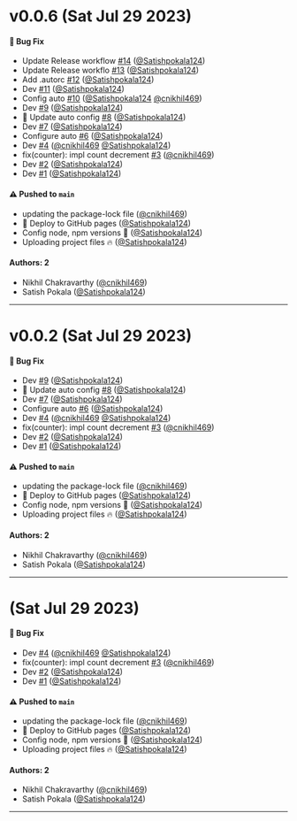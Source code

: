 # v0.0.6 (Sat Jul 29 2023)

#### 🐛 Bug Fix

- Update Release workflow [#14](https://github.com/buildor-org/react-ui/pull/14) ([@Satishpokala124](https://github.com/Satishpokala124))
- Update Release workflo [#13](https://github.com/buildor-org/react-ui/pull/13) ([@Satishpokala124](https://github.com/Satishpokala124))
- Add .autorc [#12](https://github.com/buildor-org/react-ui/pull/12) ([@Satishpokala124](https://github.com/Satishpokala124))
- Dev [#11](https://github.com/buildor-org/react-ui/pull/11) ([@Satishpokala124](https://github.com/Satishpokala124))
- Config auto [#10](https://github.com/buildor-org/react-ui/pull/10) ([@Satishpokala124](https://github.com/Satishpokala124) [@cnikhil469](https://github.com/cnikhil469))
- Dev [#9](https://github.com/buildor-org/react-ui/pull/9) ([@Satishpokala124](https://github.com/Satishpokala124))
- 🔧 Update auto config [#8](https://github.com/buildor-org/react-ui/pull/8) ([@Satishpokala124](https://github.com/Satishpokala124))
- Dev [#7](https://github.com/buildor-org/react-ui/pull/7) ([@Satishpokala124](https://github.com/Satishpokala124))
- Configure auto [#6](https://github.com/buildor-org/react-ui/pull/6) ([@Satishpokala124](https://github.com/Satishpokala124))
- Dev [#4](https://github.com/buildor-org/react-ui/pull/4) ([@cnikhil469](https://github.com/cnikhil469) [@Satishpokala124](https://github.com/Satishpokala124))
- fix(counter): impl count decrement [#3](https://github.com/buildor-org/react-ui/pull/3) ([@cnikhil469](https://github.com/cnikhil469))
- Dev [#2](https://github.com/buildor-org/react-ui/pull/2) ([@Satishpokala124](https://github.com/Satishpokala124))
- Dev [#1](https://github.com/buildor-org/react-ui/pull/1) ([@Satishpokala124](https://github.com/Satishpokala124))

#### ⚠️ Pushed to `main`

- updating the package-lock file ([@cnikhil469](https://github.com/cnikhil469))
- 🚀 Deploy to GitHub pages ([@Satishpokala124](https://github.com/Satishpokala124))
- Config node, npm versions 🔧 ([@Satishpokala124](https://github.com/Satishpokala124))
- Uploading project files 🔥 ([@Satishpokala124](https://github.com/Satishpokala124))

#### Authors: 2

- Nikhil Chakravarthy ([@cnikhil469](https://github.com/cnikhil469))
- Satish Pokala ([@Satishpokala124](https://github.com/Satishpokala124))

---

# v0.0.2 (Sat Jul 29 2023)

#### 🐛 Bug Fix

- Dev [#9](https://github.com/buildor-org/react-ui/pull/9) ([@Satishpokala124](https://github.com/Satishpokala124))
- 🔧 Update auto config [#8](https://github.com/buildor-org/react-ui/pull/8) ([@Satishpokala124](https://github.com/Satishpokala124))
- Dev [#7](https://github.com/buildor-org/react-ui/pull/7) ([@Satishpokala124](https://github.com/Satishpokala124))
- Configure auto [#6](https://github.com/buildor-org/react-ui/pull/6) ([@Satishpokala124](https://github.com/Satishpokala124))
- Dev [#4](https://github.com/buildor-org/react-ui/pull/4) ([@cnikhil469](https://github.com/cnikhil469) [@Satishpokala124](https://github.com/Satishpokala124))
- fix(counter): impl count decrement [#3](https://github.com/buildor-org/react-ui/pull/3) ([@cnikhil469](https://github.com/cnikhil469))
- Dev [#2](https://github.com/buildor-org/react-ui/pull/2) ([@Satishpokala124](https://github.com/Satishpokala124))
- Dev [#1](https://github.com/buildor-org/react-ui/pull/1) ([@Satishpokala124](https://github.com/Satishpokala124))

#### ⚠️ Pushed to `main`

- updating the package-lock file ([@cnikhil469](https://github.com/cnikhil469))
- 🚀 Deploy to GitHub pages ([@Satishpokala124](https://github.com/Satishpokala124))
- Config node, npm versions 🔧 ([@Satishpokala124](https://github.com/Satishpokala124))
- Uploading project files 🔥 ([@Satishpokala124](https://github.com/Satishpokala124))

#### Authors: 2

- Nikhil Chakravarthy ([@cnikhil469](https://github.com/cnikhil469))
- Satish Pokala ([@Satishpokala124](https://github.com/Satishpokala124))

---

# (Sat Jul 29 2023)

#### 🐛 Bug Fix

- Dev [#4](https://github.com/buildor-org/react-ui/pull/4) ([@cnikhil469](https://github.com/cnikhil469) [@Satishpokala124](https://github.com/Satishpokala124))
- fix(counter): impl count decrement [#3](https://github.com/buildor-org/react-ui/pull/3) ([@cnikhil469](https://github.com/cnikhil469))
- Dev [#2](https://github.com/buildor-org/react-ui/pull/2) ([@Satishpokala124](https://github.com/Satishpokala124))
- Dev [#1](https://github.com/buildor-org/react-ui/pull/1) ([@Satishpokala124](https://github.com/Satishpokala124))

#### ⚠️ Pushed to `main`

- updating the package-lock file ([@cnikhil469](https://github.com/cnikhil469))
- 🚀 Deploy to GitHub pages ([@Satishpokala124](https://github.com/Satishpokala124))
- Config node, npm versions 🔧 ([@Satishpokala124](https://github.com/Satishpokala124))
- Uploading project files 🔥 ([@Satishpokala124](https://github.com/Satishpokala124))

#### Authors: 2

- Nikhil Chakravarthy ([@cnikhil469](https://github.com/cnikhil469))
- Satish Pokala ([@Satishpokala124](https://github.com/Satishpokala124))

---

